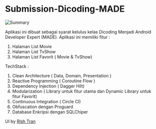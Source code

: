 # Submission-Dicoding-MADE

![Summary](/home/iqbal/IdeaProjects/Submission-Dicoding-MADE/mad_scorecard/summary.png)

Aplikasi ini dibuat sebagai syarat kelulus kelas Dicoding Menjadi Android Developer Expert (MADE).
Aplikasi ini memiliki fitur :
1. Halaman List Movie
2. Halaman List TvShow
3. Halaman List Favorit ( Movie & TvShow)


TechStack :
1. Clean Architecture ( Data, Domain, Presentation )
2. Reactive Programming ( Coroutine Flow )
3. Dependency Injection ( Dagger Hilt)
4. Modularization ( Library untuk fitur utama dan Dynamic Library untuk fitur Favorit)
5. Continuous Integration ( Circle CI)
6. Obfuscation dengan Proguard
7. Database Enkripsi dengan SQLChiper

UI by [Rlsh Tran](https://www.figma.com/community/file/998526936934135880/Star-Movie-UI-Kit)